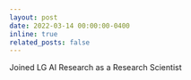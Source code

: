 ```yaml
---
layout: post
date: 2022-03-14 00:00:00-0400
inline: true
related_posts: false
---
```


Joined LG AI Research as a Research Scientist
